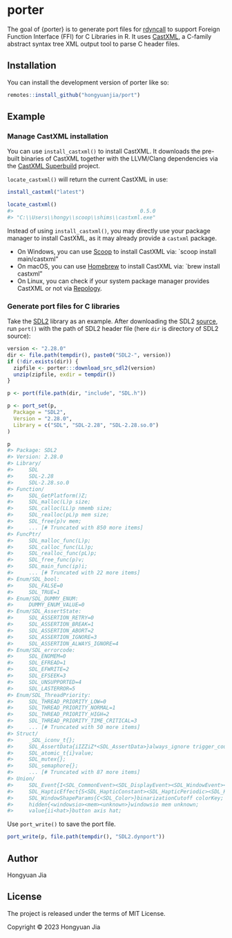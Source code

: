 
<!-- README.md is generated from README.Rmd. Please edit that file -->

# porter

<!-- badges: start -->
<!-- badges: end -->

The goal of {porter} is to generate port files for
[rdyncall](https://github.com/hongyuanjia/rdyncall) to support Foreign
Function Interface (FFI) for C Libraries in R. It uses
[CastXML](https://github.com/CastXML/CastXML), a C-family abstract
syntax tree XML output tool to parse C header files.

## Installation

You can install the development version of porter like so:

``` r
remotes::install_github("hongyuanjia/port")
```

## Example

### Manage CastXML installation

You can use `install_castxml()` to install CastXML. It downloads the
pre-built binaries of CastXML together with the LLVM/Clang dependencies
via the [CastXML
Superbuild](https://github.com/CastXML/CastXMLSuperbuild) project.

`locate_castxml()` will return the current CastXML in use:

``` r
install_castxml("latest")

locate_castxml()
#>                                         0.5.0
#> "C:\\Users\\hongy\\scoop\\shims\\castxml.exe"
```

Instead of using `install_castxml()`, you may directly use your package
manager to install CastXML, as it may already provide a `castxml`
package.

- On Windows, you can use [Scoop](https://scoop.sh/) to install CastXML
  via: \`scoop install main/castxml”
- On macOS, you can use [Homebrew](https://brew.sh/) to install CastXML
  via: \`brew install castxml”
- On Linux, you can check if your system package manager provides
  CastXML or not via
  [Repology](https://repology.org/project/castxml/versions).

### Generate port files for C libraries

Take the [SDL2](https://www.libsdl.org/) library as an example. After
downloading the SDL2
[source](https://github.com/libsdl-org/SDL/releases), run `port()` with
the path of SDL2 header file (here `dir` is directory of SDL2 source):

``` r
version <- "2.28.0"
dir <- file.path(tempdir(), paste0("SDL2-", version))
if (!dir.exists(dir)) {
  zipfile <- porter:::download_src_sdl2(version)
  unzip(zipfile, exdir = tempdir())
}
```

``` r
p <- port(file.path(dir, "include", "SDL.h"))

p <- port_set(p,
  Package = "SDL2",
  Version = "2.28.0",
  Library = c("SDL", "SDL-2.28", "SDL-2.28.so.0")
)

p
#> Package: SDL2 
#> Version: 2.28.0 
#> Library/
#>     SDL
#>     SDL-2.28
#>     SDL-2.28.so.0 
#> Function/
#>     SDL_GetPlatform()Z;
#>     SDL_malloc(L)p size;
#>     SDL_calloc(LL)p nmemb size;
#>     SDL_realloc(pL)p mem size;
#>     SDL_free(p)v mem; 
#>     ... [# Truncated with 850 more items]
#> FuncPtr/
#>     SDL_malloc_func(L)p;
#>     SDL_calloc_func(LL)p;
#>     SDL_realloc_func(pL)p;
#>     SDL_free_func(p)v;
#>     SDL_main_func(ip)i; 
#>     ... [# Truncated with 22 more items]
#> Enum/SDL_bool:
#>     SDL_FALSE=0
#>     SDL_TRUE=1
#> Enum/SDL_DUMMY_ENUM:
#>     DUMMY_ENUM_VALUE=0
#> Enum/SDL_AssertState:
#>     SDL_ASSERTION_RETRY=0
#>     SDL_ASSERTION_BREAK=1
#>     SDL_ASSERTION_ABORT=2
#>     SDL_ASSERTION_IGNORE=3
#>     SDL_ASSERTION_ALWAYS_IGNORE=4
#> Enum/SDL_errorcode:
#>     SDL_ENOMEM=0
#>     SDL_EFREAD=1
#>     SDL_EFWRITE=2
#>     SDL_EFSEEK=3
#>     SDL_UNSUPPORTED=4
#>     SDL_LASTERROR=5
#> Enum/SDL_ThreadPriority:
#>     SDL_THREAD_PRIORITY_LOW=0
#>     SDL_THREAD_PRIORITY_NORMAL=1
#>     SDL_THREAD_PRIORITY_HIGH=2
#>     SDL_THREAD_PRIORITY_TIME_CRITICAL=3 
#>     ... [# Truncated with 50 more items]
#> Struct/
#>     _SDL_iconv_t{};
#>     SDL_AssertData{iIZZiZ*<SDL_AssertData>}always_ignore trigger_count condition filename linenum function next;
#>     SDL_atomic_t{i}value;
#>     SDL_mutex{};
#>     SDL_semaphore{}; 
#>     ... [# Truncated with 87 more items]
#> Union/
#>     SDL_Event{I<SDL_CommonEvent><SDL_DisplayEvent><SDL_WindowEvent><SDL_KeyboardEvent><SDL_TextEditingEvent><SDL_TextEditingExtEvent><SDL_TextInputEvent><SDL_MouseMotionEvent><SDL_MouseButtonEvent><SDL_MouseWheelEvent><SDL_JoyAxisEvent><SDL_JoyBallEvent><SDL_JoyHatEvent><SDL_JoyButtonEvent><SDL_JoyDeviceEvent><SDL_JoyBatteryEvent><SDL_ControllerAxisEvent><SDL_ControllerButtonEvent><SDL_ControllerDeviceEvent><SDL_ControllerTouchpadEvent><SDL_ControllerSensorEvent><SDL_AudioDeviceEvent><SDL_SensorEvent><SDL_QuitEvent><SDL_UserEvent><SDL_SysWMEvent><SDL_TouchFingerEvent><SDL_MultiGestureEvent><SDL_DollarGestureEvent><SDL_DropEvent>p}type common display window key edit editExt text motion button wheel jaxis jball jhat jbutton jdevice jbattery caxis cbutton cdevice ctouchpad csensor adevice sensor quit user syswm tfinger mgesture dgesture drop padding;
#>     SDL_HapticEffect{S<SDL_HapticConstant><SDL_HapticPeriodic><SDL_HapticCondition><SDL_HapticRamp><SDL_HapticLeftRight><SDL_HapticCustom>}type constant periodic condition ramp leftright custom;
#>     SDL_WindowShapeParams{C<SDL_Color>}binarizationCutoff colorKey;
#>     hidden{<windowsio><mem><unknown>}windowsio mem unknown;
#>     value{ii<hat>}button axis hat;
```

Use `port_write()` to save the port file.

``` r
port_write(p, file.path(tempdir(), "SDL2.dynport"))
```

## Author

Hongyuan Jia

## License

The project is released under the terms of MIT License.

Copyright © 2023 Hongyuan Jia
